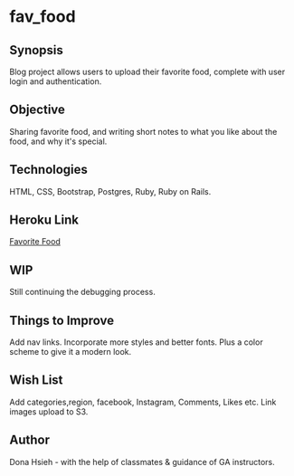 # fav_food
## Synopsis
Blog project allows users to upload their favorite food, complete with user login and authentication.

## Objective
Sharing favorite food, and writing short notes to what you like about the food, and why it's special.

## Technologies
HTML, CSS, Bootstrap, Postgres, Ruby, Ruby on Rails.

## Heroku Link
[Favorite Food](http://fav-food.herokuapp.com/)

## WIP
Still continuing the debugging process.

## Things to Improve
Add nav links. Incorporate more styles and better fonts. Plus a color scheme to give it a modern look.

## Wish List
Add categories,region, facebook, Instagram, Comments, Likes etc. Link images upload to S3.

## Author
Dona Hsieh - with the help of classmates & guidance of GA instructors.
